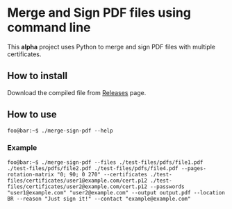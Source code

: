 # Merge and Sign PDF files using command line

This __alpha__ project uses Python to merge and sign PDF files with multiple certificates.

## How to install

Download the compiled file from [Releases](https://github.com/claudioscheer/merge-sign-pdf-python/releases) page.

## How to use

```console
foo@bar:~$ ./merge-sign-pdf --help
```

### Example

```console
foo@bar:~$ ./merge-sign-pdf --files ./test-files/pdfs/file1.pdf ./test-files/pdfs/file2.pdf ./test-files/pdfs/file4.pdf --pages-rotation-matrix "0; 90; 0 270" --certificates ./test-files/certificates/user1@example.com/cert.p12 ./test-files/certificates/user2@example.com/cert.p12 --passwords "user1@example.com" "user2@example.com" --output output.pdf --location BR --reason "Just sign it!" --contact "example@example.com"
```
